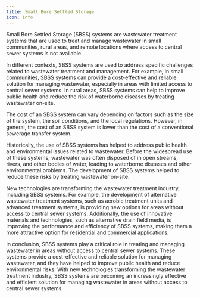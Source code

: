 ```yaml
---
title: Small Bore Settled Storage
icon: info
---
```


Small Bore Settled Storage (SBSS) systems are wastewater treatment systems that are used to treat and manage wastewater in small communities, rural areas, and remote locations where access to central sewer systems is not available.

In different contexts, SBSS systems are used to address specific challenges related to wastewater treatment and management. For example, in small communities, SBSS systems can provide a cost-effective and reliable solution for managing wastewater, especially in areas with limited access to central sewer systems. In rural areas, SBSS systems can help to improve public health and reduce the risk of waterborne diseases by treating wastewater on-site.

The cost of an SBSS system can vary depending on factors such as the size of the system, the soil conditions, and the local regulations. However, in general, the cost of an SBSS system is lower than the cost of a conventional sewerage transfer system.

Historically, the use of SBSS systems has helped to address public health and environmental issues related to wastewater. Before the widespread use of these systems, wastewater was often disposed of in open streams, rivers, and other bodies of water, leading to waterborne diseases and other environmental problems. The development of SBSS systems helped to reduce these risks by treating wastewater on-site.

New technologies are transforming the wastewater treatment industry, including SBSS systems. For example, the development of alternative wastewater treatment systems, such as aerobic treatment units and advanced treatment systems, is providing new options for areas without access to central sewer systems. Additionally, the use of innovative materials and technologies, such as alternative drain field media, is improving the performance and efficiency of SBSS systems, making them a more attractive option for residential and commercial applications.

In conclusion, SBSS systems play a critical role in treating and managing wastewater in areas without access to central sewer systems. These systems provide a cost-effective and reliable solution for managing wastewater, and they have helped to improve public health and reduce environmental risks. With new technologies transforming the wastewater treatment industry, SBSS systems are becoming an increasingly effective and efficient solution for managing wastewater in areas without access to central sewer systems.